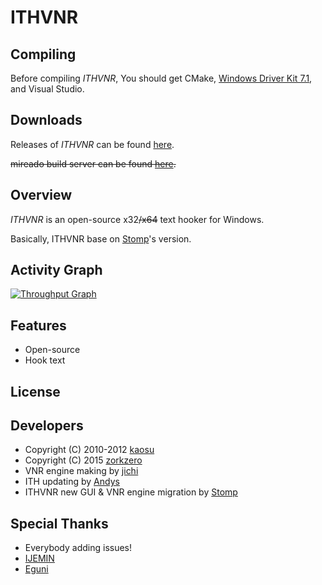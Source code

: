 # ITHVNR

## Compiling

Before compiling *ITHVNR*, You should get CMake, [Windows Driver Kit 7.1](http://www.microsoft.com/en-us/download/details.aspx?id=11800), and Visual Studio.

## Downloads

Releases of *ITHVNR* can be found [here](https://github.com/mireado/ITHVNR/releases).

~~mireado build server can be found [here](http://mireado.blog.me).~~

## Overview

*ITHVNR* is an open-source x32~~/x64~~ text hooker for Windows.

Basically, ITHVNR base on [Stomp](http://www.hongfire.com/forum/showthread.php/438331-ITHVNR-ITH-with-the-VNR-engine)'s version.

## Activity Graph

[![Throughput Graph](https://graphs.waffle.io/mireado/ITHVNR/throughput.svg)](https://waffle.io/mireado/ITHVNR/metrics/throughput)

## Features

- Open-source
- Hook text

## License


## Developers

- Copyright (C) 2010-2012  [kaosu](qiupf2000@gmail.com)
- Copyright (C) 2015 [zorkzero](zorkzero@hotmail.com)
- VNR engine making by [jichi](http://sakuradite.com/topic)
- ITH updating by [Andys](http://www.hongfire.com/forum/member/126633-andys)
- ITHVNR new GUI & VNR engine migration by [Stomp](http://www.hongfire.com/forum/member/325894-stomp)

## Special Thanks

- Everybody adding issues!
- [IJEMIN](https://github.com/IJEMIN)
- [Eguni](https://github.com/Eguni)
